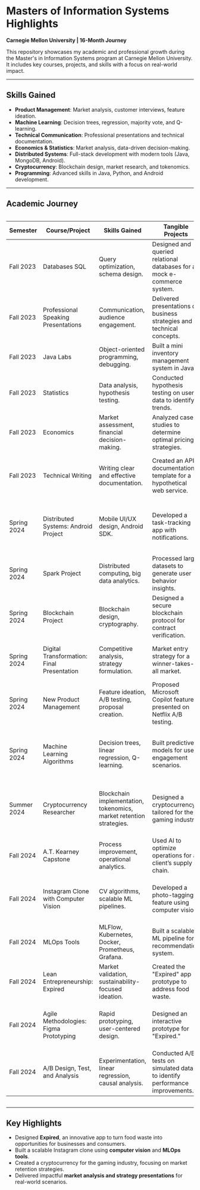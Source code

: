 # Masters of Information Systems Highlights  
**Carnegie Mellon University | 16-Month Journey**

This repository showcases my academic and professional growth during the Master's in Information Systems program at Carnegie Mellon University. It includes key courses, projects, and skills with a focus on real-world impact.

---

## Skills Gained
- **Product Management**: Market analysis, customer interviews, feature ideation.  
- **Machine Learning**: Decision trees, regression, majority vote, and Q-learning.  
- **Technical Communication**: Professional presentations and technical documentation.  
- **Economics & Statistics**: Market analysis, data-driven decision-making.  
- **Distributed Systems**: Full-stack development with modern tools (Java, MongoDB, Android).  
- **Cryptocurrency**: Blockchain design, market research, and tokenomics.  
- **Programming**: Advanced skills in Java, Python, and Android development.  

---

## Academic Journey

<div style="overflow-x:auto;">
<table>
  <thead>
    <tr>
      <th>Semester</th>
      <th>Course/Project</th>
      <th>Skills Gained</th>
      <th>Tangible Projects</th>
      <th>Real-World Applications</th>
    </tr>
  </thead>
  <tbody>
    <!-- Fall 2023 -->
    <tr>
      <td>Fall 2023</td>
      <td>Databases SQL</td>
      <td>Query optimization, schema design.</td>
      <td>Designed and queried relational databases for a mock e-commerce system.</td>
      <td>Efficient database management for enterprise applications.</td>
    </tr>
    <tr>
      <td>Fall 2023</td>
      <td>Professional Speaking Presentations</td>
      <td>Communication, audience engagement.</td>
      <td>Delivered presentations on business strategies and technical concepts.</td>
      <td>Stakeholder alignment and executive reporting.</td>
    </tr>
    <tr>
      <td>Fall 2023</td>
      <td>Java Labs</td>
      <td>Object-oriented programming, debugging.</td>
      <td>Built a mini inventory management system in Java.</td>
      <td>Backend development for scalable systems.</td>
    </tr>
    <tr>
      <td>Fall 2023</td>
      <td>Statistics</td>
      <td>Data analysis, hypothesis testing.</td>
      <td>Conducted hypothesis testing on user data to identify trends.</td>
      <td>Predictive modeling and A/B testing.</td>
    </tr>
    <tr>
      <td>Fall 2023</td>
      <td>Economics</td>
      <td>Market assessment, financial decision-making.</td>
      <td>Analyzed case studies to determine optimal pricing strategies.</td>
      <td>Strategic pricing and resource allocation.</td>
    </tr>
    <tr>
      <td>Fall 2023</td>
      <td>Technical Writing</td>
      <td>Writing clear and effective documentation.</td>
      <td>Created an API documentation template for a hypothetical web service.</td>
      <td>Producing user manuals, API docs, and internal resources.</td>
    </tr>
    <!-- Spring 2024 -->
    <tr>
      <td>Spring 2024</td>
      <td>Distributed Systems: Android Project</td>
      <td>Mobile UI/UX design, Android SDK.</td>
      <td>Developed a task-tracking app with notifications.</td>
      <td>Mobile application development for consumer and enterprise needs.</td>
    </tr>
    <tr>
      <td>Spring 2024</td>
      <td>Spark Project</td>
      <td>Distributed computing, big data analytics.</td>
      <td>Processed large datasets to generate user behavior insights.</td>
      <td>Scalable data pipelines for analytics and AI.</td>
    </tr>
    <tr>
      <td>Spring 2024</td>
      <td>Blockchain Project</td>
      <td>Blockchain design, cryptography.</td>
      <td>Designed a secure blockchain protocol for contract verification.</td>
      <td>Decentralized finance and secure data sharing.</td>
    </tr>
    <tr>
      <td>Spring 2024</td>
      <td>Digital Transformation: Final Presentation</td>
      <td>Competitive analysis, strategy formulation.</td>
      <td>Market entry strategy for a winner-takes-all market.</td>
      <td>Strategic product launches and market entry planning.</td>
    </tr>
    <tr>
      <td>Spring 2024</td>
      <td>New Product Management</td>
      <td>Feature ideation, A/B testing, proposal creation.</td>
      <td>Proposed Microsoft Copilot features; presented on Netflix A/B testing.</td>
      <td>Optimizing Netflix A/B testing and productivity software features.</td>
    </tr>
    <tr>
      <td>Spring 2024</td>
      <td>Machine Learning Algorithms</td>
      <td>Decision trees, linear regression, Q-learning.</td>
      <td>Built predictive models for user engagement scenarios.</td>
      <td>AI-powered tools for business operations and consumer insights.</td>
    </tr>
    <!-- Summer 2024 -->
    <tr>
      <td>Summer 2024</td>
      <td>Cryptocurrency Researcher</td>
      <td>Blockchain implementation, tokenomics, market retention strategies.</td>
      <td>Designed a cryptocurrency tailored for the gaming industry.</td>
      <td>Monetizing gaming platforms and creating blockchain-based ecosystems.</td>
    </tr>
    <!-- Fall 2024 -->
    <tr>
      <td>Fall 2024</td>
      <td>A.T. Kearney Capstone</td>
      <td>Process improvement, operational analytics.</td>
      <td>Used AI to optimize operations for a client’s supply chain.</td>
      <td>Improving supply chain efficiency and reducing costs.</td>
    </tr>
    <tr>
      <td>Fall 2024</td>
      <td>Instagram Clone with Computer Vision</td>
      <td>CV algorithms, scalable ML pipelines.</td>
      <td>Developed a photo-tagging feature using computer vision.</td>
      <td>Automated content tagging and personalized content delivery.</td>
    </tr>
    <tr>
      <td>Fall 2024</td>
      <td>MLOps Tools</td>
      <td>MLFlow, Kubernetes, Docker, Prometheus, Grafana.</td>
      <td>Built a scalable ML pipeline for a recommendation system.</td>
      <td>Deployment and monitoring of production ML systems.</td>
    </tr>
    <tr>
      <td>Fall 2024</td>
      <td>Lean Entrepreneurship: Expired</td>
      <td>Market validation, sustainability-focused ideation.</td>
      <td>Created the "Expired" app prototype to address food waste.</td>
      <td>Tackling food waste while improving business profitability.</td>
    </tr>
    <tr>
      <td>Fall 2024</td>
      <td>Agile Methodologies: Figma Prototyping</td>
      <td>Rapid prototyping, user-centered design.</td>
      <td>Designed an interactive prototype for "Expired."</td>
      <td>Iterative development and user testing for real-world applications.</td>
    </tr>
    <tr>
      <td>Fall 2024</td>
      <td>A/B Design, Test, and Analysis</td>
      <td>Experimentation, linear regression, causal analysis.</td>
      <td>Conducted A/B tests on simulated data to identify performance improvements.</td>
      <td>Data-driven decision-making to optimize product performance.</td>
    </tr>
  </tbody>
</table>
</div>

---

## Key Highlights
- Designed **Expired**, an innovative app to turn food waste into opportunities for businesses and consumers.  
- Built a scalable Instagram clone using **computer vision** and **MLOps tools**.  
- Created a cryptocurrency for the gaming industry, focusing on market retention strategies.  
- Delivered impactful **market analysis and strategy presentations** for real-world scenarios.  
